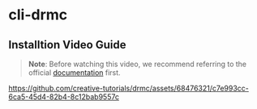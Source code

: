 # cli-drmc

## Installtion Video Guide

> **Note**: Before watching this video, we recommend referring to the official [documentation](https://github.com/creative-tutorials/react-modal-component) first.

https://github.com/creative-tutorials/drmc/assets/68476321/c7e993cc-6ca5-45d4-82b4-8c12bab9557c
